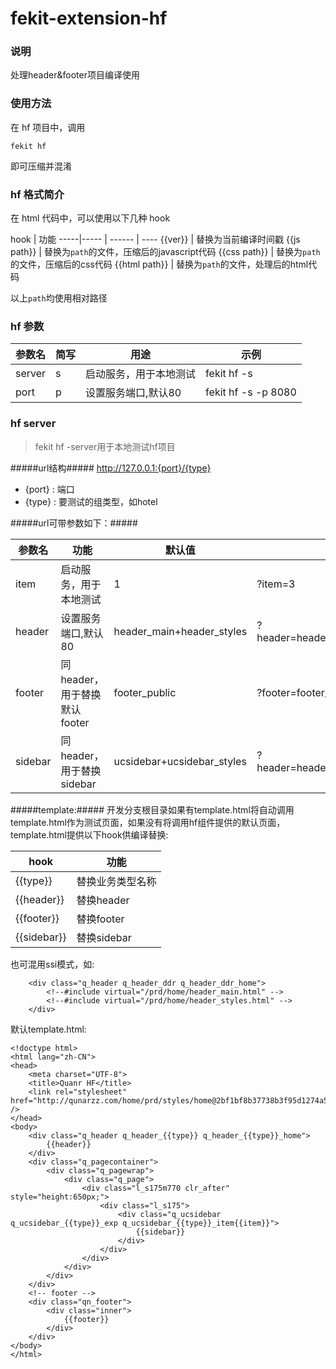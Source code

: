 fekit-extension-hf
=====================

### 说明 ###

处理header&footer项目编译使用

### 使用方法  ###

在 hf 项目中，调用 

    fekit hf 

即可压缩并混淆

### hf 格式简介 ###

在 html 代码中，可以使用以下几种 hook


hook  | 功能
-----|----- | ------ | ----
{{ver}} | 替换为当前编译时间戳
{{js path}} | 替换为`path`的文件，压缩后的javascript代码
{{css path}} | 替换为`path`的文件，压缩后的css代码
{{html path}} | 替换为`path`的文件，处理后的html代码

以上`path`均使用相对路径

### hf 参数 ###

参数名  | 简写 | 用途 | 示例
-----|----- | ------ | ----
server | s | 启动服务，用于本地测试| fekit hf -s
port | p | 设置服务端口,默认80 | fekit hf -s -p 8080

### hf server ###

> fekit hf -server用于本地测试hf项目

#####url结构#####
http://127.0.0.1:{port}/{type}

* {port} : 端口
* {type} : 要测试的组类型，如hotel


#####url可带参数如下：#####

参数名  | 功能 |  默认值 | 示例
-----|----- | ------ | ----
item | 启动服务，用于本地测试| 1 | ?item=3
header | 设置服务端口,默认80 | header_main+header_styles | ?header=header_main_mini+header_mini_styles
footer | 同header，用于替换默认footer| footer_public | ?footer=footer_ssl
sidebar | 同header，用于替换sidebar | ucsidebar+ucsidebar_styles | ?header=header_main_mini+header_mini_styles

#####template:#####
开发分支根目录如果有template.html将自动调用template.html作为测试页面，如果没有将调用hf组件提供的默认页面，template.html提供以下hook供编译替换:

hook  | 功能
-----|----- 
{{type}} | 替换业务类型名称
{{header}} | 替换header
{{footer}} | 替换footer
{{sidebar}} | 替换sidebar

也可混用ssi模式，如:

        <div class="q_header q_header_ddr q_header_ddr_home">
            <!--#include virtual="/prd/home/header_main.html" -->
            <!--#include virtual="/prd/home/header_styles.html" -->
        </div>
 
默认template.html:

    <!doctype html>
    <html lang="zh-CN">
    <head>
        <meta charset="UTF-8">
        <title>Quanr HF</title>
        <link rel="stylesheet" href="http://qunarzz.com/home/prd/styles/home@2bf1bf8b37738b3f95d1274a579728d8.css" />
    </head>
    <body>
        <div class="q_header q_header_{{type}} q_header_{{type}}_home">
            {{header}}
        </div>
        <div class="q_pagecontainer">
            <div class="q_pagewrap">
                <div class="q_page">
                    <div class="l_s175m770 clr_after" style="height:650px;">
                        <div class="l_s175">
                            <div class="q_ucsidebar q_ucsidebar_{{type}}_exp q_ucsidebar_{{type}}_item{{item}}">
                                {{sidebar}}
                            </div>
                        </div>
                    </div>
                </div>
            </div>
        </div>
        <!-- footer -->
        <div class="qn_footer">
            <div class="inner">
                {{footer}}
            </div>
        </div>  
    </body>
    </html>

